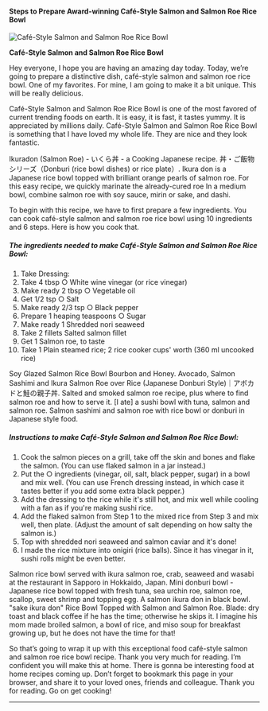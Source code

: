             

#### Steps to Prepare Award-winning Café-Style Salmon and Salmon Roe Rice Bowl

![Café-Style Salmon and Salmon Roe Rice Bowl](https://img-global.cpcdn.com/recipes/4979792351854592/751x532cq70/cafe-style-salmon-and-salmon-roe-rice-bowl-recipe-main-photo.jpg)

**Café-Style Salmon and Salmon Roe Rice Bowl**

Hey everyone, I hope you are having an amazing day today. Today, we’re going to prepare a distinctive dish, café-style salmon and salmon roe rice bowl. One of my favorites. For mine, I am going to make it a bit unique. This will be really delicious.

Café-Style Salmon and Salmon Roe Rice Bowl is one of the most favored of current trending foods on earth. It is easy, it is fast, it tastes yummy. It is appreciated by millions daily. Café-Style Salmon and Salmon Roe Rice Bowl is something that I have loved my whole life. They are nice and they look fantastic.

Ikuradon (Salmon Roe) - いくら丼 - a Cooking Japanese recipe. 丼・ご飯物シリーズ（Donburi (rice bowl dishes) or rice plate）. Ikura don is a Japanese rice bowl topped with brilliant orange pearls of salmon roe. For this easy recipe, we quickly marinate the already-cured roe In a medium bowl, combine salmon roe with soy sauce, mirin or sake, and dashi.

To begin with this recipe, we have to first prepare a few ingredients. You can cook café-style salmon and salmon roe rice bowl using 10 ingredients and 6 steps. Here is how you cook that.

##### The ingredients needed to make Café-Style Salmon and Salmon Roe Rice Bowl:

1.  Take Dressing:
2.  Take 4 tbsp ○ White wine vinegar (or rice vinegar)
3.  Make ready 2 tbsp ○ Vegetable oil
4.  Get 1/2 tsp ○ Salt
5.  Make ready 2/3 tsp ○ Black pepper
6.  Prepare 1 heaping teaspoons ○ Sugar
7.  Make ready 1 Shredded nori seaweed
8.  Take 2 fillets Salted salmon fillet
9.  Get 1 Salmon roe, to taste
10.  Take 1 Plain steamed rice; 2 rice cooker cups' worth (360 ml uncooked rice)

Soy Glazed Salmon Rice Bowl Bourbon and Honey. Avocado, Salmon Sashimi and Ikura Salmon Roe over Rice (Japanese Donburi Style)｜アボカドと鮭の親子丼. Salted and smoked salmon roe recipe, plus where to find salmon roe and how to serve it. \[I ate\] a sushi bowl with tuna, salmon and salmon roe. Salmon sashimi and salmon roe with rice bowl or donburi in Japanese style food.

##### Instructions to make Café-Style Salmon and Salmon Roe Rice Bowl:

1.  Cook the salmon pieces on a grill, take off the skin and bones and flake the salmon. (You can use flaked salmon in a jar instead.)
2.  Put the ○ ingredients (vinegar, oil, salt, black pepper, sugar) in a bowl and mix well. (You can use French dressing instead, in which case it tastes better if you add some extra black pepper.)
3.  Add the dressing to the rice while it's still hot, and mix well while cooling with a fan as if you're making sushi rice.
4.  Add the flaked salmon from Step 1 to the mixed rice from Step 3 and mix well, then plate. (Adjust the amount of salt depending on how salty the salmon is.)
5.  Top with shredded nori seaweed and salmon caviar and it's done!
6.  I made the rice mixture into onigiri (rice balls). Since it has vinegar in it, sushi rolls might be even better.

Salmon rice bowl served with ikura salmon roe, crab, seaweed and wasabi at the restaurant in Sapporo in Hokkaido, Japan. Mini donburi bowl - Japanese rice bowl topped with fresh tuna, sea urchin roe, salmon roe, scallop, sweet shrimp and topping egg. A salmon ikura don in black bowl. "sake ikura don" Rice Bowl Topped with Salmon and Salmon Roe. Blade: dry toast and black coffee if he has the time; otherwise he skips it. I imagine his mom made broiled salmon, a bowl of rice, and miso soup for breakfast growing up, but he does not have the time for that!

So that’s going to wrap it up with this exceptional food café-style salmon and salmon roe rice bowl recipe. Thank you very much for reading. I’m confident you will make this at home. There is gonna be interesting food at home recipes coming up. Don’t forget to bookmark this page in your browser, and share it to your loved ones, friends and colleague. Thank you for reading. Go on get cooking!

* * *